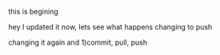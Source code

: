 this is begining

hey I updated it now, lets see what happens
changing to push

changing it again and 1)commit, pull, push